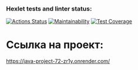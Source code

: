 ### Hexlet tests and linter status:
[![Actions Status](https://github.com/DariaKarpova3108/java-project-72/actions/workflows/hexlet-check.yml/badge.svg)](https://github.com/DariaKarpova3108/java-project-72/actions)
[![Maintainability](https://api.codeclimate.com/v1/badges/b3983a6bf5768c4d2556/maintainability)](https://codeclimate.com/github/DariaKarpova3108/java-project-72/maintainability)
[![Test Coverage](https://api.codeclimate.com/v1/badges/b3983a6bf5768c4d2556/test_coverage)](https://codeclimate.com/github/DariaKarpova3108/java-project-72/test_coverage)

# Ссылка на проект:
https://java-project-72-zr1y.onrender.com/
